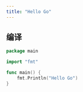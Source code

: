```yaml
---
title: "Hello Go"
---
```


## 编译

```go
package main

import "fmt"

func main() {
    fmt.Println("Hello Go")
}
```
